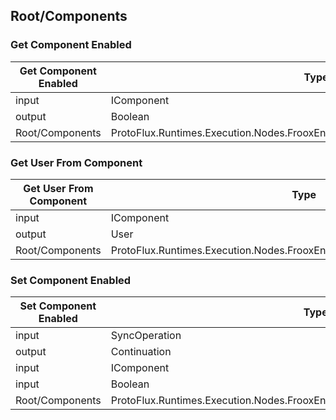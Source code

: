 <!-----------------------------------------------------------------------+
 ! This file has been generated using a script. Do not edit it manually. !
 ! Edit the individual node pages instead.                               !
 +----------------------------------------------------------------------->

## Root/Components

### Get Component Enabled

<!-- embed:start:ProtoFlux.Runtimes.Execution.Nodes.FrooxEngine.Components.GetComponentEnabled -->
<!-- ProtofluxNode:start -->
| Get Component Enabled | Type | Label |
| --- | ---- | ----- |
| input | IComponent | Component |
| output | Boolean | * |
| Root/Components | ProtoFlux.Runtimes.Execution.Nodes.FrooxEngine.Components.GetComponentEnabled |  |
<!-- ProtofluxNode:end -->
<!-- embed:end:ProtoFlux.Runtimes.Execution.Nodes.FrooxEngine.Components.GetComponentEnabled -->


### Get User From Component

<!-- embed:start:ProtoFlux.Runtimes.Execution.Nodes.FrooxEngine.Users.GetUserFromComponent -->
<!-- ProtofluxNode:start -->
| Get User From Component | Type | Label |
| --- | ---- | ----- |
| input | IComponent | Instance |
| output | User | * |
| Root/Components | ProtoFlux.Runtimes.Execution.Nodes.FrooxEngine.Users.GetUserFromComponent |  |
<!-- ProtofluxNode:end -->
<!-- embed:end:ProtoFlux.Runtimes.Execution.Nodes.FrooxEngine.Users.GetUserFromComponent -->


### Set Component Enabled

<!-- embed:start:ProtoFlux.Runtimes.Execution.Nodes.FrooxEngine.Components.SetComponentEnabled -->
<!-- ProtofluxNode:start -->
| Set Component Enabled | Type | Label |
| --- | ---- | ----- |
| input | SyncOperation | * |
| output | Continuation | Next |
| input | IComponent | Component |
| input | Boolean | State |
| Root/Components | ProtoFlux.Runtimes.Execution.Nodes.FrooxEngine.Components.SetComponentEnabled |  |
<!-- ProtofluxNode:end -->
<!-- embed:end:ProtoFlux.Runtimes.Execution.Nodes.FrooxEngine.Components.SetComponentEnabled -->



